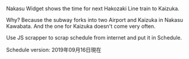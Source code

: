 Nakasu Widget shows the time for next Hakozaki Line train to Kaizuka.

Why?
Because the subway forks into two Airport and Kaizuka in Nakasu Kawabata. And the one for Kaizuka doesn't come very often.

Use JS scrapper to scrap schedule from internet and put it in Schedule.

Schedule version: 2019年09月16日現在
